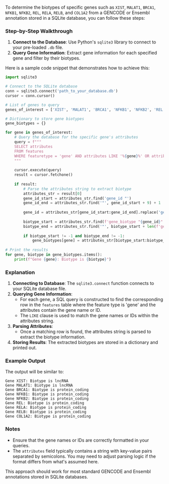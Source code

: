 To determine the biotypes of specific genes such as `XIST`, `MALAT1`, `BRCA1`, `NFKB1`, `NFKB2`, `REL`, `RELA`, `RELB`, and `COL1A2` from a GENCODE or Ensembl annotation stored in a SQLite database, you can follow these steps:

### Step-by-Step Walkthrough

1. **Connect to the Database**: Use Python's `sqlite3` library to connect to your pre-loaded `.db` file.
2. **Query Gene Information**: Extract gene information for each specified gene and filter by their biotypes.

Here is a sample code snippet that demonstrates how to achieve this:

```python
import sqlite3

# Connect to the SQLite database
conn = sqlite3.connect('path_to_your_database.db')
cursor = conn.cursor()

# List of genes to query
genes_of_interest = ['XIST', 'MALAT1', 'BRCA1', 'NFKB1', 'NFKB2', 'REL', 'RELA', 'RELB', 'COL1A2']

# Dictionary to store gene biotypes
gene_biotypes = {}

for gene in genes_of_interest:
    # Query the database for the specific gene's attributes
    query = f"""
    SELECT attributes 
    FROM features 
    WHERE featuretype = 'gene' AND attributes LIKE '%{gene}%' OR attributes LIKE '%Name "{gene}"%';
    """
    
    cursor.execute(query)
    result = cursor.fetchone()
    
    if result:
        # Parse the attributes string to extract biotype
        attributes_str = result[0]
        gene_id_start = attributes_str.find('gene_id "')
        gene_id_end = attributes_str.find('"', gene_id_start + 9) + 1
        
        gene_id = attributes_str[gene_id_start:gene_id_end].replace('gene_id "', '')
        
        biotype_start = attributes_str.find(f'gene_biotype "{gene_id}" ')
        biotype_end = attributes_str.find('"', biotype_start + len(f'gene_biotype "{gene_id}" '))
        
        if biotype_start != -1 and biotype_end != -1:
            gene_biotypes[gene] = attributes_str[biotype_start:biotype_end].replace('gene_biotype "', '').strip()
    
# Print the results
for gene, biotype in gene_biotypes.items():
    print(f"Gene {gene}: Biotype is {biotype}")
```

### Explanation

1. **Connecting to Database**: The `sqlite3.connect` function connects to your SQLite database file.
2. **Querying Gene Information**:
   - For each gene, a SQL query is constructed to find the corresponding row in the `features` table where the feature type is 'gene' and the attributes contain the gene name or ID.
   - The `LIKE` clause is used to match the gene names or IDs within the attributes string.
3. **Parsing Attributes**:
   - Once a matching row is found, the attributes string is parsed to extract the biotype information.
4. **Storing Results**: The extracted biotypes are stored in a dictionary and printed out.

### Example Output

The output will be similar to:

```
Gene XIST: Biotype is lncRNA
Gene MALAT1: Biotype is lncRNA
Gene BRCA1: Biotype is protein_coding
Gene NFKB1: Biotype is protein_coding
Gene NFKB2: Biotype is protein_coding
Gene REL: Biotype is protein_coding
Gene RELA: Biotype is protein_coding
Gene RELB: Biotype is protein_coding
Gene COL1A2: Biotype is protein_coding
```

### Notes

- Ensure that the gene names or IDs are correctly formatted in your queries.
- The `attributes` field typically contains a string with key-value pairs separated by semicolons. You may need to adjust parsing logic if the format differs from what's assumed here.

This approach should work for most standard GENCODE and Ensembl annotations stored in SQLite databases.
